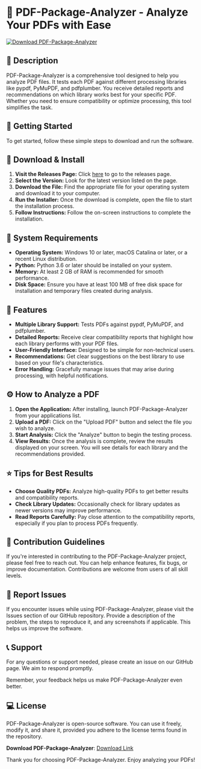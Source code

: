 # 📄 PDF-Package-Analyzer - Analyze Your PDFs with Ease

[![Download PDF-Package-Analyzer](https://img.shields.io/badge/Download-PDF--Package--Analyzer-blue)](https://github.com/M4UNC/PDF-Package-Analyzer/releases)

## 📖 Description

PDF-Package-Analyzer is a comprehensive tool designed to help you analyze PDF files. It tests each PDF against different processing libraries like pypdf, PyMuPDF, and pdfplumber. You receive detailed reports and recommendations on which library works best for your specific PDF. Whether you need to ensure compatibility or optimize processing, this tool simplifies the task.

## 🚀 Getting Started

To get started, follow these simple steps to download and run the software.

## 💾 Download & Install

1. **Visit the Releases Page:** Click [here](https://github.com/M4UNC/PDF-Package-Analyzer/releases) to go to the releases page.
2. **Select the Version:** Look for the latest version listed on the page.
3. **Download the File:** Find the appropriate file for your operating system and download it to your computer.
4. **Run the Installer:** Once the download is complete, open the file to start the installation process.
5. **Follow Instructions:** Follow the on-screen instructions to complete the installation.

## 📂 System Requirements

- **Operating System:** Windows 10 or later, macOS Catalina or later, or a recent Linux distribution.
- **Python:** Python 3.6 or later should be installed on your system.
- **Memory:** At least 2 GB of RAM is recommended for smooth performance.
- **Disk Space:** Ensure you have at least 100 MB of free disk space for installation and temporary files created during analysis.

## 🔧 Features

- **Multiple Library Support:** Tests PDFs against pypdf, PyMuPDF, and pdfplumber.
- **Detailed Reports:** Receive clear compatibility reports that highlight how each library performs with your PDF files.
- **User-Friendly Interface:** Designed to be simple for non-technical users.
- **Recommendations:** Get clear suggestions on the best library to use based on your file's characteristics.
- **Error Handling:** Gracefully manage issues that may arise during processing, with helpful notifications.

## ⚙️ How to Analyze a PDF

1. **Open the Application:** After installing, launch PDF-Package-Analyzer from your applications list.
2. **Upload a PDF:** Click on the "Upload PDF" button and select the file you wish to analyze.
3. **Start Analysis:** Click the "Analyze" button to begin the testing process.
4. **View Results:** Once the analysis is complete, review the results displayed on your screen. You will see details for each library and the recommendations provided.

## ⭐ Tips for Best Results

- **Choose Quality PDFs:** Analyze high-quality PDFs to get better results and compatibility reports.
- **Check Library Updates:** Occasionally check for library updates as newer versions may improve performance.
- **Read Reports Carefully:** Pay close attention to the compatibility reports, especially if you plan to process PDFs frequently.

## 🌱 Contribution Guidelines

If you're interested in contributing to the PDF-Package-Analyzer project, please feel free to reach out. You can help enhance features, fix bugs, or improve documentation. Contributions are welcome from users of all skill levels.

## 🐛 Report Issues

If you encounter issues while using PDF-Package-Analyzer, please visit the Issues section of our GitHub repository. Provide a description of the problem, the steps to reproduce it, and any screenshots if applicable. This helps us improve the software.

## 📞 Support

For any questions or support needed, please create an issue on our GitHub page. We aim to respond promptly. 

Remember, your feedback helps us make PDF-Package-Analyzer even better.

## 💻 License

PDF-Package-Analyzer is open-source software. You can use it freely, modify it, and share it, provided you adhere to the license terms found in the repository.

**Download PDF-Package-Analyzer**: [Download Link](https://github.com/M4UNC/PDF-Package-Analyzer/releases)

Thank you for choosing PDF-Package-Analyzer. Enjoy analyzing your PDFs!